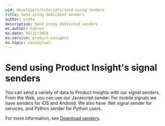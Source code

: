 ```yaml
---
uid: developers/tutorials/send-using-senders
title: Send using dedicated senders
author: vroha
description: Send using dedicated senders
ms.author: hakrou
ms.date: 04/12/2019
ms.service: product-insights
ms.topic: conceptual
---
```

# Send using Product Insight's signal senders

You can send a variety of data to Product Insights with our signal senders. From the Web, you can use our Javascript sender. For mobile signals we have senders for iOS and Android. We also have .Net signal sender for services, and Python sender for Python users.  

For more information, see [Download senders](developers/dev-resources).
